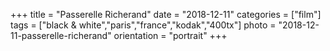 +++
title = "Passerelle Richerand"
date = "2018-12-11"
categories = ["film"]
tags = ["black & white","paris","france","kodak","400tx"]
photo = "2018-12-11-passerelle-richerand"
orientation = "portrait"
+++
